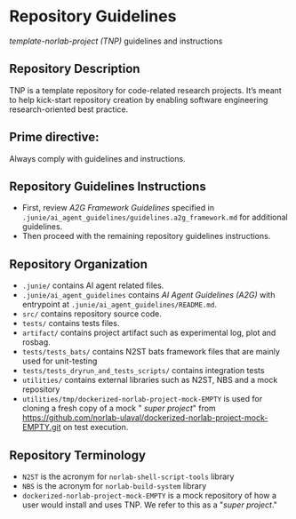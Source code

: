 # Repository Guidelines

_template-norlab-project (TNP)_ guidelines and instructions

## Repository Description

TNP is a template repository for code-related research projects.
It’s meant to help kick-start repository creation by enabling software engineering
research-oriented best practice.

## Prime directive:

Always comply with guidelines and instructions.

## Repository Guidelines Instructions

- First, review _A2G Framework Guidelines_ specified in
  `.junie/ai_agent_guidelines/guidelines.a2g_framework.md` for additional guidelines.
- Then proceed with the remaining repository guidelines instructions.

## Repository Organization

- `.junie/` contains AI agent related files.
- `.junie/ai_agent_guidelines` contains _AI Agent Guidelines (A2G)_ with entrypoint at
  `.junie/ai_agent_guidelines/README.md`.
- `src/` contains repository source code.
- `tests/` contains tests files.
- `artifact/` contains project artifact such as experimental log, plot and rosbag.
- `tests/tests_bats/` contains N2ST bats framework files that are mainly used for unit-testing
- `tests/tests_dryrun_and_tests_scripts/` contains integration tests
- `utilities/` contains external libraries such as N2ST, NBS and a mock repository
- `utilities/tmp/dockerized-norlab-project-mock-EMPTY` is used for cloning a fresh copy of a mock "
  _super project_" from https://github.com/norlab-ulaval/dockerized-norlab-project-mock-EMPTY.git
  on test execution.

## Repository Terminology

- `N2ST` is the acronym for `norlab-shell-script-tools` library
- `NBS` is the acronym for `norlab-build-system` library
- `dockerized-norlab-project-mock-EMPTY` is a mock repository of how a user would install and uses
  TNP. We refer to this as a "_super project_."
